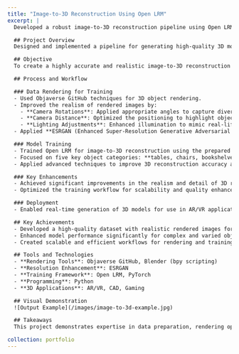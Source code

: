 ```yaml
---
title: "Image-to-3D Reconstruction Using Open LRM"
excerpt: |
  Developed a robust image-to-3D reconstruction pipeline using Open LRM, incorporating advanced data rendering techniques, enhanced image resolution with ESRGAN, and training models for realistic 3D object reconstruction.

  ## Project Overview
  Designed and implemented a pipeline for generating high-quality 3D models from 2D images using Open LRM. The solution involved custom data preparation, realistic rendering, and advanced training techniques.

  ## Objective
  To create a highly accurate and realistic image-to-3D reconstruction system that excels in reconstructing objects such as tables, chairs, bookshelves, beds, and sofas.

  ## Process and Workflow

  ### Data Rendering for Training
  - Used Objaverse GitHub techniques for 3D object rendering.
  - Improved the realism of rendered images by:
    - **Camera Rotations**: Applied appropriate angles to capture diverse perspectives.
    - **Camera Distance**: Optimized the positioning to highlight object details.
    - **Lighting Adjustments**: Enhanced illumination to mimic real-life conditions.
  - Applied **ESRGAN (Enhanced Super-Resolution Generative Adversarial Network)** to upscale and refine rendered images, improving visual quality for training.

  ### Model Training
  - Trained Open LRM for image-to-3D reconstruction using the prepared dataset.
  - Focused on five key object categories: **tables, chairs, bookshelves, beds, and sofas**.
  - Applied advanced techniques to improve 3D reconstruction accuracy and visual realism.

  ### Key Enhancements
  - Achieved significant improvements in the realism and detail of 3D reconstructions for furniture and household objects.
  - Optimized the training workflow for scalability and quality enhancement.

  ### Deployment
  - Enabled real-time generation of 3D models for use in AR/VR applications, virtual staging, and game design.

  ## Key Achievements
  - Developed a high-quality dataset with realistic rendered images for 3D model training.
  - Enhanced model performance significantly for complex and varied objects.
  - Created scalable and efficient workflows for rendering and training.

  ## Tools and Technologies
  - **Rendering Tools**: Objaverse GitHub, Blender (bpy scripting)
  - **Resolution Enhancement**: ESRGAN
  - **Training Framework**: Open LRM, PyTorch
  - **Programming**: Python
  - **3D Applications**: AR/VR, CAD, Gaming

  ## Visual Demonstration
  ![Output Example](/images/image-to-3d-example.jpg)

  ## Takeaways
  This project demonstrates expertise in data preparation, rendering optimization, and training advanced models for realistic 3D reconstruction.

collection: portfolio
---
```

